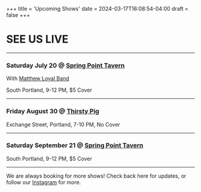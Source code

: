 +++
title = 'Upcoming Shows'
date = 2024-03-17T16:08:54-04:00
draft = false
+++

# SEE US LIVE

*****

### Saturday July 20 @ [Spring Point Tavern](https://maps.app.goo.gl/kQzbBteAPqmzdUhM9)

With [Matthew Loyal Band](https://www.instagram.com/matthew.loyal/)

South Portland, 9-12 PM, $5 Cover

*****

### Friday August 30 @ [Thirsty Pig](https://www.thirstypigportland.com/)

Exchange Street, Portland, 7-10 PM, No Cover

*****

### Saturday September 21 @ [Spring Point Tavern](https://maps.app.goo.gl/kQzbBteAPqmzdUhM9)

South Portland, 9-12 PM, $5 Cover

*****

We are always booking for more shows! Check back here for updates, or follow our [Instagram](https://www.instagram.com/soniclobster/) for more.
